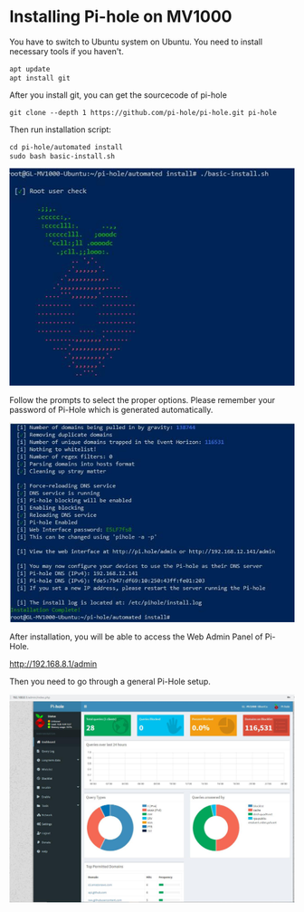 # Installing Pi-hole on MV1000

You have to switch to Ubuntu system on Ubuntu. You need to install necessary tools if you haven't.

```
apt update
apt install git
```

After you install git, you can get the sourcecode of pi-hole

```
git clone --depth 1 https://github.com/pi-hole/pi-hole.git pi-hole
```

Then run installation script:
```
cd pi-hole/automated install
sudo bash basic-install.sh 
```
![Pi Hole Installation](pi-hole_installation.jpg)

Follow the prompts to select the proper options. Please remember your password of Pi-Hole which is generated automatically. 

![Pi Hole Installation](pi-hole_installation2.jpg)

After installation, you will be able to access the Web Admin Panel of Pi-Hole.

http://192.168.8.1/admin

Then you need to go through a general Pi-Hole setup.

![Pi Hole Installation](pi-hole_installation3.jpg)

